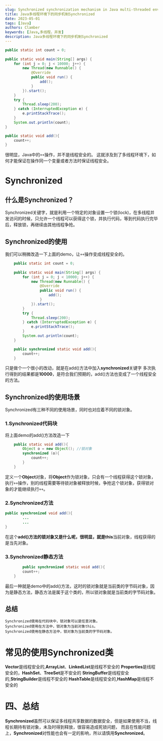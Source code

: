 ```yaml
---
slug: Synchronized synchronization mechanism in Java multi-threaded environment
title: Java多线程环境下的同步机制Synchronized
date: 2023-05-01
tags: [Java]
authors: Clamber
keywords: [Java,多线程，并发]
description: Java多线程环境下的同步机制Synchronized
---
```


<!-- truncate -->

```java
public static int count = 0;
	
public static void main(String[] args) {
	for (int j = 0; j < 10000; j++) {
		new Thread(new Runnable() {
			@Override
			public void run() {
				add();
			}
		}).start();
	}
	try {
		Thread.sleep(200);
	} catch (InterruptedException e) {
		e.printStackTrace();
	}
	System.out.println(count);
}

public static void add(){
	count++;
}
```
很明显，Java中的`++`操作，并不是线程安全的。
这就涉及到了多线程环境下，如何才能保证在操作同一个变量或者方法时保证线程安全。

# Synchronized
## 什么是Synchronized？
Synchronized关键字，就是利用一个特定的对象设置一个锁(lock)，在多线程并发访问的时候，只允许一个线程可以获得这个锁，并执行代码，等到代码执行完毕后，释放锁，再继续由其他线程争抢。

## Synchronized的使用
我们可以稍微改造一下上面的demo，让`++`操作变成线程安全的。

```java
	public static int count = 0;
	
	public static void main(String[] args) {
		for (int j = 0; j < 10000; j++) {
			new Thread(new Runnable() {
				@Override
				public void run() {
					add();
				}
			}).start();
		}
		try {
			Thread.sleep(200);
		} catch (InterruptedException e) {
			e.printStackTrace();
		}
		System.out.println(count);
	}

	public synchronized static void add(){
		count++;
	}
```
只是做个一个很小的改动，就是在add()方法中加入**synchronized**关键字
多次执行得到的结果都是**10000**，是符合我们预期的，add()方法也变成了一个线程安全的方法。

## Synchronized的使用场景
Synchronized有三种不同的使用场景，同时也对应着不同的锁对象。

### 1.Synchronized代码块
将上面demo的add()方法改造一下
```java
	public static void add(){
		Object o = new Object(); //锁对象
		synchronized (o){
			count++;
		}
	}
```
定义一个**Object**对象，将**Object**作为锁对象，只会有一个线程获得这个锁对象，执行`++`操作，别的线程需要等待锁对象被释放时候，争抢这个锁对象，获得锁对象的才能继续执行`++`。

### 2.Synchronized方法

```java
public synchronized void add(){
		...
		...
}
```

在这个**add()**方法的锁对象又是什么呢，很明显，就是**this**当前对象，线程获得的是当先对象。

### 3.Synchronized静态方法
```java
		public synchronized static void add(){
		count++;
	}
```
最后一种就是demo中的add()方法，这时的锁对象就是当前类的字节码对象，因为是静态方法，静态方法是属于这个类的，所以锁对象就是当前类的字节码对象。

## 总结

```
Synchronized使用在代码块中，锁对象可以是任意对象。
Synchronized使用在方法中，锁对象为当前对象this。
Synchronized使用在静态方法中，锁对象为当前类的字节码对象。
```

# 常见的使用Synchronized类

**Vector**是线程安全的,**ArrayList**、**LinkedList**是线程不安全的
**Properties**是线程安全的，**HashSet**、**TreeSet**是不安全的
**StringBuffer**是线程安全的,**StringBuilder**是线程不安全的
**HashTable**是线程安全的,**HashMap**是线程不安全的

# 四、总结
**Synchronized**虽然可以保证多线程共享数据的数据安全，但是如果使用不当，线程长期持有锁对象，未及时得到释放，很容易造成死锁问题，
而且在性能问题上，**Synchronized**对性能也会有一定的影响，所以请慎用**Synchronized**。
